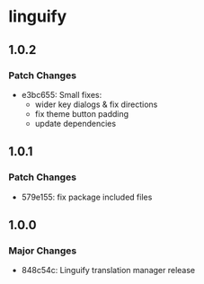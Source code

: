 # linguify

## 1.0.2

### Patch Changes

- e3bc655: Small fixes:
  - wider key dialogs & fix directions
  - fix theme button padding
  - update dependencies

## 1.0.1

### Patch Changes

- 579e155: fix package included files

## 1.0.0

### Major Changes

- 848c54c: Linguify translation manager release
